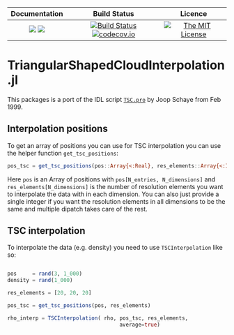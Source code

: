 | **Documentation**                                                 | **Build Status**                                                                                | **Licence**                                                                                |
|:-----------------------------------------------------------------:|:-----------------------------------------------------------------------------------------------:| :-----------------------------------------------------------------------------------------------:|
[![](https://img.shields.io/badge/docs-stable-blue.svg)](https://LudwigBoess.github.io/TriangularShapedCloudInterpolation.jl/stable) [![](https://img.shields.io/badge/docs-dev-blue.svg)](https://LudwigBoess.github.io/TriangularShapedCloudInterpolation.jl/dev) | [![Build Status](https://travis-ci.org/LudwigBoess/TriangularShapedCloudInterpolation.jl.svg?branch=master)](https://travis-ci.org/LudwigBoess/TriangularShapedCloudInterpolation.jl) [![codecov.io](https://codecov.io/gh/LudwigBoess/TriangularShapedCloudInterpolation.jl/coverage.svg?branch=master)](https://codecov.io/gh/LudwigBoess/TriangularShapedCloudInterpolation.jl?branch=master) | [![The MIT License](https://img.shields.io/badge/license-MIT-orange.svg)](LICENSE.md) |

# TriangularShapedCloudInterpolation.jl

This packages is a port of the IDL script [`TSC.pro`](https://idlastro.gsfc.nasa.gov/ftp/pro/math/tsc.pro) by Joop Schaye from Feb 1999.


## Interpolation positions

To get an array of positions you can use for TSC interpolation you can use the helper function `get_tsc_positions`:

```julia
pos_tsc = get_tsc_positions(pos::Array{<:Real}, res_elements::Array{<:Integer})
```

Here `pos` is an Array of positions with `pos[N_entries, N_dimensions]` and `res_elements[N_dimensions]` is the number of resolution elements you want to interpolate the data with in each dimension.
You can also just provide a single integer if you want the resolution elements in all dimensions to be the same and multiple dipatch takes care of the rest.

## TSC interpolation

To interpolate the data (e.g. density) you need to use `TSCInterpolation` like so:

```julia

pos     = rand(3, 1_000)
density = rand(1_000)

res_elements = [20, 20, 20]

pos_tsc = get_tsc_positions(pos, res_elements)

rho_interp = TSCInterpolation( rho, pos_tsc, res_elements, 
                                    average=true)
```
